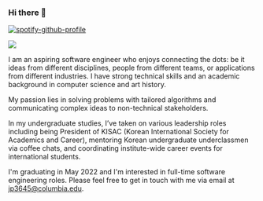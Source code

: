 ### Hi there 👋

[![spotify-github-profile](https://spotify-github-profile.vercel.app/api/view?uid=juon0805&cover_image=true&theme=novatorem&bar_color=53b14f&bar_color_cover=true)](https://spotify-github-profile.vercel.app/api/view?uid=juon0805&redirect=true)

<a href="https://hits.seeyoufarm.com"><img src="https://hits.seeyoufarm.com/api/count/incr/badge.svg?url=https%3A%2F%2Fgithub.com%2Fyonnie-park&count_bg=%23FFBEE1&title_bg=%23000000&icon=github.svg&icon_color=%23FFBEE1&title=hits&edge_flat=false"/></a>

I am an aspiring software engineer who enjoys connecting the dots: be it ideas from different disciplines, people from different teams, or applications from different industries. I have strong technical skills and an academic background in computer science and art history.

My passion lies in solving problems with tailored algorithms and communicating complex ideas to non-technical stakeholders.

In my undergraduate studies, I’ve taken on various leadership roles including being President of KISAC (Korean International Society for Academics and Career), mentoring Korean undergraduate underclassmen via coffee chats, and coordinating institute-wide career events for international students.


I'm graduating in May 2022 and I'm interested in full-time software engineering roles. Please feel free to get in touch with me via email at jp3645@columbia.edu.

